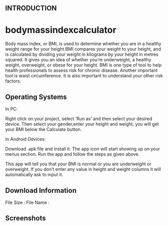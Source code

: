 INTRODUCTION
------------
# bodymassindexcalculator
Body mass index, or BMI, is used to determine whether you are in a healthy weight range for your height.BMI compares your weight to your height, and is calculated by dividing your weight in kilograms by your height in metres squared. It gives you an idea of whether you’re underweight, a healthy weight, overweight, or obese for your height. BMI is one type of tool to help health professionals to assess risk for chronic disease. Another important tool is waist circumference. It is also important to understand your other risk factors.

Operating Systems
------------
In PC:

Right click on your project, select ‘Run as’ and then select your desired device. Then select your gender,enter your height and weight, you will get your BMI below the Calculate button.

In Android Devices:

Download .apk file and install it. The app icon will start showing up on your menus section. Run the app and follow the steps as given above.

This app will tell you that your BMI is normal or you are underweight or overweight. If you don’t enter any value in height and weight columns it will automatically ask to input it.

Download Information
--------------------
File Size : 
File Name : 


Screenshots
------------------

